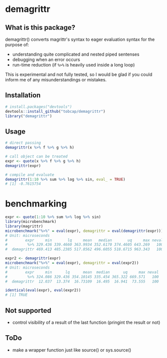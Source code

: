 # demagrittr

## What is this package?
demagrittr() converts magrittr's syntax to eager evaluation syntax for
the purpose of: 

+ understanding quite complicated and nested piped sentenses
+ debugging when an error occurs
+ run-time reduction (if `%>%` is heavily used inside a long loop)

This is experimental and not fully tested, so I would be glad
if you could inform me of any misunderstandings or mistakes.  

## Installation
``` r
# install.packages("devtools")
devtools::install_github("tobcap/demagrittr")
library("demagrittr")
```

## Usage
``` r
# direct passing 
demagrittr(x %>% f %>% g %>% h)

# call object can be treated
expr <- quote(x %>% f %>% g %>% h)
demagrittr(expr)

# compile and evaluate
demagrittr(1:10 %>% sum %>% log %>% sin, eval_ = TRUE)
# [1] -0.7615754
```

# benchmarking
``` r
expr <- quote(1:10 %>% sum %>% log %>% sin)
library(microbenchmark)
library(magrittr)
microbenchmark("%>%" = eval(expr), demagrittr = eval(demagrittr(expr)))
# Unit: microseconds
#        expr     min       lq     mean   median       uq     max neval
#         %>% 329.436 339.4660 363.9934 352.6170 374.4605 643.269   100
#  demagrittr 469.413 485.2385 517.8562 496.6055 518.6715 963.343   100

expr2 <- demagrittr(expr)
microbenchmark("%>%" = eval(expr), demagrittr = eval(expr2))
# Unit: microseconds
#        expr     min      lq      mean  median      uq     max neval
#         %>% 324.086 329.436 354.10145 335.454 365.322 669.571   100
#  demagrittr  12.037  13.374  16.73109  16.495  16.941  73.555   100

identical(eval(expr), eval(expr2))
# [1] TRUE
```

## Not supported 
* control visibility of a result of the last function
 (pringint the result or not)

## ToDo
* make a wrapper function just like source() or sys.source()

